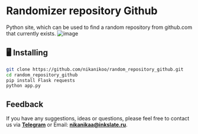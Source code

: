 # Randomizer repository Github
Python site, which can be used to find a random repository from github.com that currently exists.
![image](https://github.com/user-attachments/assets/0ee2681c-4a8f-4836-aabe-c40bc0f304cf)

## 🖥 Installing

```sh
git clone https://github.com/nikanikoo/random_repository_github.git
cd random_repository_github
pip install Flask requests
python app.py
```

## Feedback

If you have any suggestions, ideas or questions, please feel free to contact us via **[Telegram](https://t.me/inkslatebot)** or Email: **nikanikaa@inkslate.ru**.
